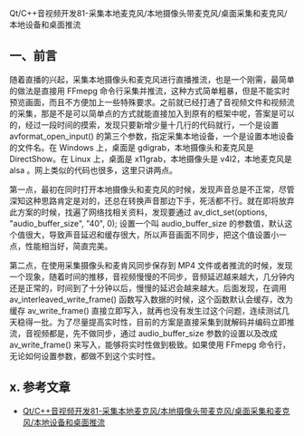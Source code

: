 
Qt/C++音视频开发81-采集本地麦克风/本地摄像头带麦克风/桌面采集和麦克风/本地设备和桌面推流

## 一、前言

随着直播的兴起，采集本地摄像头和麦克风进行直播推流，也是一个刚需，最简单的做法是直接用 FFmepg 命令行采集并推流，这种方式简单粗暴，但是不能实时预览画面，而且不方便加上一些特殊要求。之前就已经打通了音视频文件和视频流的采集，那是不是可以简单点的方式就能直接加入到原有的框架中呢，答案是可以的，经过一段时间的摸索，发现只要新增少量十几行的代码就行，一个是设置 avformat_open_input() 的第三个参数，指定采集本地设备，一个是设置本地设备的文件名。在 Windows 上，桌面是 gdigrab，本地摄像头和麦克风是 DirectShow。在 Linux 上，桌面是 x11grab，本地摄像头是 v4l2，本地麦克风是 alsa 。网上类似的代码也很多，这里只讲两点。

第一点，最初在同时打开本地摄像头和麦克风的时候，发现声音总是不正常，尽管深知这种思路肯定是对的，还总在转换声音那边下手，死活都不行。就在即将放弃此方案的时候，找遍了网络找相关资料，发现要通过 av_dict_set(options, "audio_buffer_size", "40", 0); 设置一个叫 audio_buffer_size 的参数值，默认这个值很大，导致声音延迟和缓存很大，所以声音画面不同步，把这个值设置小一点，性能相当好，简直完美。

第二点，在使用采集摄像头和麦肯风同步保存到 MP4 文件或者推流的时候，发现一个现象，随着时间的推移，音视频慢慢的不同步，音频延迟越来越大，几分钟内还是正常的，时间到了十分钟以后，慢慢的延迟会越来越大。后面发现，在调用 av_interleaved_write_frame() 函数写入数据的时候，这个函数默认会缓存，改为缓存 av_write_frame() 直接立即写入，就再也没有发生过这个问题，连续测试几天稳得一批。为了尽量提高实时性，目前的方案是直接采集到就解码并编码立即推流，音视频都是，先不做同步，通过 audio_buffer_size 参数的设置以及改成 av_write_frame() 来写入，能够将实时性做到极致。如果使用 FFmepg 命令行，无论如何设置参数，都做不到这个实时性。

## x. 参考文章

- [Qt/C++音视频开发81-采集本地麦克风/本地摄像头带麦克风/桌面采集和麦克风/本地设备和桌面推流](http://www.qtcn.org/bbs/read-htm-tid-92242-fpage-2.html)
